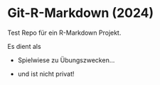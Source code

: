 # Git-R-Markdown (2024)

Test Repo für ein R-Markdown Projekt.

Es dient als

-   Spielwiese zu Übungszwecken...

-   und ist nicht privat!
